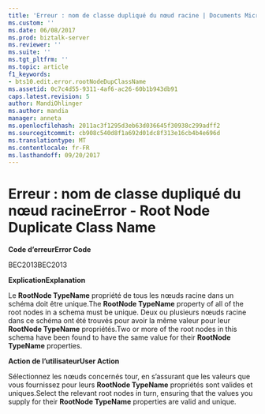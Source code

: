 ```yaml
---
title: 'Erreur : nom de classe dupliqué du nœud racine | Documents Microsoft'
ms.custom: ''
ms.date: 06/08/2017
ms.prod: biztalk-server
ms.reviewer: ''
ms.suite: ''
ms.tgt_pltfrm: ''
ms.topic: article
f1_keywords:
- bts10.edit.error.rootNodeDupClassName
ms.assetid: 0c7c4d55-9311-4af6-ac26-60b1b943db91
caps.latest.revision: 5
author: MandiOhlinger
ms.author: mandia
manager: anneta
ms.openlocfilehash: 2011ac3f1295d3eb63d036645f30938c299adff2
ms.sourcegitcommit: cb908c540d8f1a692d01dc8f313e16cb4b4e696d
ms.translationtype: MT
ms.contentlocale: fr-FR
ms.lasthandoff: 09/20/2017
---
```

# <a name="error---root-node-duplicate-class-name"></a><span data-ttu-id="362b6-102">Erreur : nom de classe dupliqué du nœud racine</span><span class="sxs-lookup"><span data-stu-id="362b6-102">Error - Root Node Duplicate Class Name</span></span>
<span data-ttu-id="362b6-103">**Code d’erreur**</span><span class="sxs-lookup"><span data-stu-id="362b6-103">**Error Code**</span></span>  
  
 <span data-ttu-id="362b6-104">BEC2013</span><span class="sxs-lookup"><span data-stu-id="362b6-104">BEC2013</span></span>  
  
 <span data-ttu-id="362b6-105">**Explication**</span><span class="sxs-lookup"><span data-stu-id="362b6-105">**Explanation**</span></span>  
  
 <span data-ttu-id="362b6-106">Le **RootNode TypeName** propriété de tous les nœuds racine dans un schéma doit être unique.</span><span class="sxs-lookup"><span data-stu-id="362b6-106">The **RootNode TypeName** property of all of the root nodes in a schema must be unique.</span></span> <span data-ttu-id="362b6-107">Deux ou plusieurs nœuds racine dans ce schéma ont été trouvés pour avoir la même valeur pour leur **RootNode TypeName** propriétés.</span><span class="sxs-lookup"><span data-stu-id="362b6-107">Two or more of the root nodes in this schema have been found to have the same value for their **RootNode TypeName** properties.</span></span>  
  
 <span data-ttu-id="362b6-108">**Action de l’utilisateur**</span><span class="sxs-lookup"><span data-stu-id="362b6-108">**User Action**</span></span>  
  
 <span data-ttu-id="362b6-109">Sélectionnez les nœuds concernés tour, en s’assurant que les valeurs que vous fournissez pour leurs **RootNode TypeName** propriétés sont valides et uniques.</span><span class="sxs-lookup"><span data-stu-id="362b6-109">Select the relevant root nodes in turn, ensuring that the values you supply for their **RootNode TypeName** properties are valid and unique.</span></span>